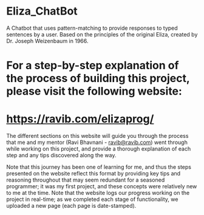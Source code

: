# Eliza_ChatBot
A Chatbot that uses pattern-matching to provide responses to typed sentences by a user. Based on the principles of the original Eliza, created by Dr. Joseph Weizenbaum in 1966. 

For a step-by-step explanation of the process of building this project, please visit the following website: 
==============================
https://ravib.com/elizaprog/ 
==============================

The different sections on this website will guide you through the process that me and my mentor (Ravi Bhavnani - ravib@ravib.com) went through while working on this project, 
and provide a thorough explanation of each step and any tips discovered along the way.

Note that this journey has been one of learning for me, and thus the steps presented on the website reflect this format by providing key tips and reasoning throughout that may
seem redundant for a seasoned programmer; it was my first project, and these concepts were relatively new to me at the time. Note that the website logs our progress working on the project in real-time; as we completed each stage of functionality, we uploaded a new page (each page is date-stamped).

